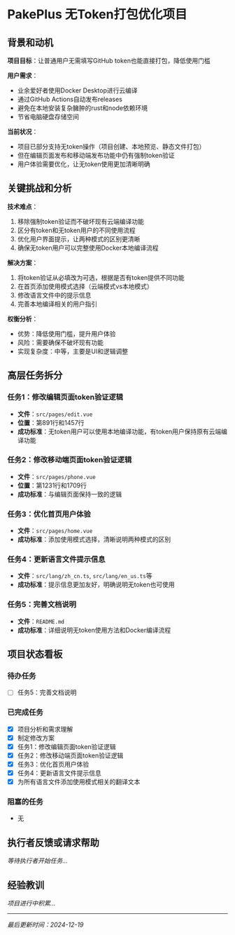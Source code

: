 # PakePlus 无Token打包优化项目

## 背景和动机

**项目目标**：让普通用户无需填写GitHub token也能直接打包，降低使用门槛

**用户需求**：
- 业余爱好者使用Docker Desktop进行云编译
- 通过GitHub Actions自动发布releases
- 避免在本地安装复杂臃肿的rust和node依赖环境
- 节省电脑硬盘存储空间

**当前状况**：
- 项目已部分支持无token操作（项目创建、本地预览、静态文件打包）
- 但在编辑页面发布和移动端发布功能中仍有强制token验证
- 用户体验需要优化，让无token使用更加清晰明确

## 关键挑战和分析

**技术难点**：
1. 移除强制token验证而不破坏现有云端编译功能
2. 区分有token和无token用户的不同使用流程
3. 优化用户界面提示，让两种模式的区别更清晰
4. 确保无token用户可以完整使用Docker本地编译流程

**解决方案**：
1. 将token验证从必填改为可选，根据是否有token提供不同功能
2. 在首页添加使用模式选择（云端模式vs本地模式）
3. 修改语言文件中的提示信息
4. 完善本地编译相关的用户指引

**权衡分析**：
- 优势：降低使用门槛，提升用户体验
- 风险：需要确保不破坏现有功能
- 实现复杂度：中等，主要是UI和逻辑调整

## 高层任务拆分

### 任务1：修改编辑页面token验证逻辑
- **文件**：`src/pages/edit.vue`
- **位置**：第891行和1457行
- **成功标准**：无token用户可以使用本地编译功能，有token用户保持原有云端编译功能

### 任务2：修改移动端页面token验证逻辑
- **文件**：`src/pages/phone.vue`
- **位置**：第1231行和1709行
- **成功标准**：与编辑页面保持一致的逻辑

### 任务3：优化首页用户体验
- **文件**：`src/pages/home.vue`
- **成功标准**：添加使用模式选择，清晰说明两种模式的区别

### 任务4：更新语言文件提示信息
- **文件**：`src/lang/zh_cn.ts`, `src/lang/en_us.ts`等
- **成功标准**：提示信息更加友好，明确说明无token也可使用

### 任务5：完善文档说明
- **文件**：`README.md`
- **成功标准**：详细说明无token使用方法和Docker编译流程

## 项目状态看板

### 待办任务
- [ ] 任务5：完善文档说明

### 已完成任务
- [x] 项目分析和需求理解
- [x] 制定修改方案
- [x] 任务1：修改编辑页面token验证逻辑
- [x] 任务2：修改移动端页面token验证逻辑
- [x] 任务3：优化首页用户体验
- [x] 任务4：更新语言文件提示信息
- [x] 为所有语言文件添加使用模式相关的翻译文本

### 阻塞的任务
- 无

## 执行者反馈或请求帮助

*等待执行者开始任务...*

## 经验教训

*项目进行中积累...*

---
*最后更新时间：2024-12-19*